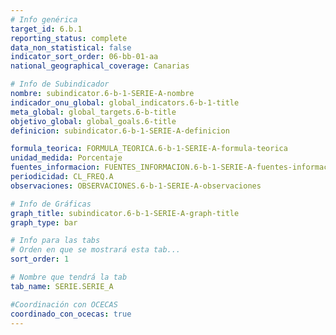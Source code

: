 ```yaml
---
# Info genérica
target_id: 6.b.1
reporting_status: complete
data_non_statistical: false
indicator_sort_order: 06-bb-01-aa
national_geographical_coverage: Canarias

# Info de Subindicador
nombre: subindicator.6-b-1-SERIE-A-nombre
indicador_onu_global: global_indicators.6-b-1-title
meta_global: global_targets.6-b-title
objetivo_global: global_goals.6-title
definicion: subindicator.6-b-1-SERIE-A-definicion

formula_teorica: FORMULA_TEORICA.6-b-1-SERIE-A-formula-teorica
unidad_medida: Porcentaje
fuentes_informacion: FUENTES_INFORMACION.6-b-1-SERIE-A-fuentes-informacion
periodicidad: CL_FREQ.A
observaciones: OBSERVACIONES.6-b-1-SERIE-A-observaciones

# Info de Gráficas
graph_title: subindicator.6-b-1-SERIE-A-graph-title
graph_type: bar

# Info para las tabs
# Orden en que se mostrará esta tab...
sort_order: 1

# Nombre que tendrá la tab
tab_name: SERIE.SERIE_A

#Coordinación con OCECAS
coordinado_con_ocecas: true
---
```


